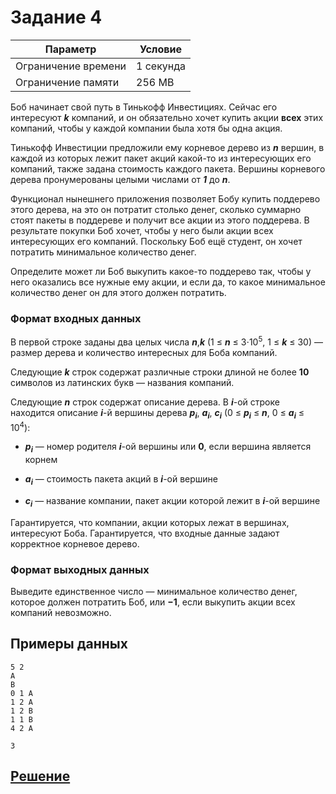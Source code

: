 # Задание 4

| Параметр            | Условие   |
|---------------------|-----------|
| Ограничение времени | 1 секунда |
| Ограничение памяти  | 256 MB    |

Боб начинает свой путь в Тинькофф Инвестициях. Сейчас его интересуют _**k**_ компаний,
и он обязательно хочет купить акции **всех** этих компаний, чтобы у каждой компании была хотя бы одна акция.

Тинькофф Инвестиции предложили ему корневое дерево из _**n**_ вершин, в каждой из которых лежит пакет акций какой-то
из интересующих его компаний, также задана стоимость каждого пакета. Вершины корневого дерева пронумерованы целыми 
числами от _**1**_ до _**n**_.

Функционал нынешнего приложения позволяет Бобу купить поддерево этого дерева, на это он потратит столько денег,
сколько суммарно стоят пакеты в поддереве и получит все акции из этого поддерева. 
В результате покупки Боб хочет, чтобы у него были акции всех интересующих его компаний.
Поскольку Боб ещё студент, он хочет потратить минимальное количество денег.

Определите может ли Боб выкупить какое-то поддерево так, чтобы у него оказались все нужные ему акции, и если да,
то какое минимальное количество денег он для этого должен потратить.

### Формат входных данных

В первой строке заданы два целых числа _**n**_,_**k**_ (1 ≤ _**n**_ ≤ 3⋅10<sup>5</sup>, 1 ≤ _**k**_ ≤ 30) 
— размер дерева и количество интересных для Боба компаний.

Следующие _**k**_ строк содержат различные строки длиной не более **10** символов из латинских букв — названия компаний.

Следующие _**n**_ строк содержат описание дерева. В _**i**_-ой строке находится описание _**i**_-й вершины дерева
_**p<sub>i</sub>**_, _**a<sub>i</sub>**_, _**c<sub>i</sub>**_ (0 ≤ _**p<sub>i</sub>**_ ≤ _**n**_, 0 ≤  _**a<sub>i</sub>**_ ≤ 10<sup>4</sup>):

- _**p<sub>i</sub>**_ — номер родителя _**i**_-ой вершины или **0**, если вершина является корнем

- _**a<sub>i</sub>**_ — стоимость пакета акций в _**i**_-ой вершине

- _**c<sub>i</sub>**_ — название компании, пакет акции которой лежит в _**i**_-ой вершине

Гарантируется, что компании, акции которых лежат в вершинах, интересуют Боба.
Гарантируется, что входные данные задают корректное корневое дерево.

### Формат выходных данных

Выведите единственное число — минимальное количество денег, которое должен потратить Боб, или **−1**, если выкупить акции всех компаний невозможно.

## Примеры данных

```input
5 2
A
B
0 1 A
1 2 A
1 2 B
1 1 B
4 2 A
```

```output
3
```
## [Решение](Program.cs)